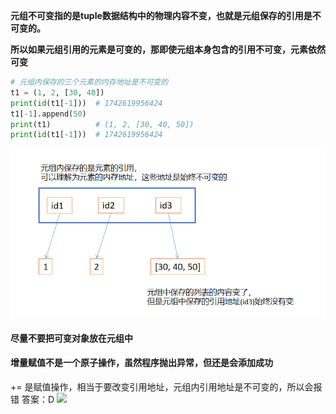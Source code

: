 **元组不可变指的是tuple数据结构中的物理内容不变，也就是元组保存的引用是不可变的。**

**所以如果元组引用的元素是可变的，那即使元组本身包含的引用不可变，元素依然可变**
```python
# 元组内保存的三个元素的内存地址是不可变的
t1 = (1, 2, [30, 40])
print(id(t1[-1]))  # 1742619956424
t1[-1].append(50)
print(t1)          # (1, 2, [30, 40, 50])
print(id(t1[-1]))  # 1742619956424
```

![](../pic/python_basic/tuple3.png)

#### 尽量不要把可变对象放在元组中
#### 增量赋值不是一个原子操作，虽然程序抛出异常，但还是会添加成功
+= 是赋值操作，相当于要改变引用地址，元组内引用地址是不可变的，所以会报错
答案：D
![](../pic/python_basic/tuple2.png)

